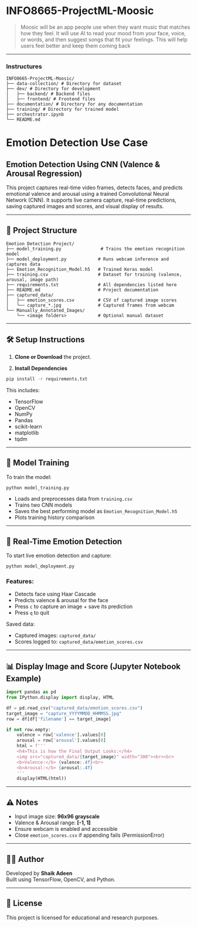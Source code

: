 # INFO8665-ProjectML-Moosic
> Moosic will be an app people use when they want music that matches how they feel. It will use AI to read your mood from your face, voice, or words, and then suggest songs that fit your feelings. This will help users feel better and keep them coming back
---

### Instructures
```
INFO8665-ProjectML-Moosic/
├── data-collection/ # Directory for dataset
├── dev/ # Directory for development
│   ├── backend/ # Backend files
│   ├── frontend/ # Frontend files
├── documentation/ # Directory for any documentation
├── training/ # Directory for trained model
├── orchestrator.ipynb
└── README.md
```
# Emotion Detection Use Case 


## Emotion Detection Using CNN (Valence & Arousal Regression)

This project captures real-time video frames, detects faces, and predicts emotional valence and arousal using a trained Convolutional Neural Network (CNN). It supports live camera capture, real-time predictions, saving captured images and scores, and visual display of results.

---

## 📁 Project Structure

```
Emotion Detection Project/
├── model_training.py               # Trains the emotion recognition model
├── model_deployment.py            # Runs webcam inference and captures data
├── Emotion_Recognition_Model.h5   # Trained Keras model
├── training.csv                   # Dataset for training (valence, arousal, image path)
├── requirements.txt               # All dependencies listed here
├── README.md                      # Project documentation
├── captured_data/
│   ├── emotion_scores.csv         # CSV of captured image scores
│   └── capture_*.jpg              # Captured frames from webcam
└── Manually_Annotated_Images/
    └── <image folders>            # Optional manual dataset
```

---

## 🛠️ Setup Instructions

1. **Clone or Download** the project.

2. **Install Dependencies**

```bash
pip install -r requirements.txt
```

This includes:
- TensorFlow
- OpenCV
- NumPy
- Pandas
- scikit-learn
- matplotlib
- tqdm

---

## 🧠 Model Training

To train the model:

```bash
python model_training.py
```

- Loads and preprocesses data from `training.csv`
- Trains two CNN models
- Saves the best performing model as `Emotion_Recognition_Model.h5`
- Plots training history comparison

---

## 🎥 Real-Time Emotion Detection

To start live emotion detection and capture:

```bash
python model_deployment.py
```

### Features:
- Detects face using Haar Cascade
- Predicts valence & arousal for the face
- Press `c` to capture an image + save its prediction
- Press `q` to quit

Saved data:
- Captured images: `captured_data/`
- Scores logged to: `captured_data/emotion_scores.csv`

---

## 📊 Display Image and Score (Jupyter Notebook Example)

```python
import pandas as pd
from IPython.display import display, HTML

df = pd.read_csv("captured_data/emotion_scores.csv")
target_image = "capture_YYYYMMDD_HHMMSS.jpg"
row = df[df['filename'] == target_image]

if not row.empty:
    valence = row['valence'].values[0]
    arousal = row['arousal'].values[0]
    html = f'''
    <h4>This is how the Final Output Looks:</h4>
    <img src="captured_data/{target_image}" width="300"><br><br>
    <b>Valence:</b> {valence:.4f}<br>
    <b>Arousal:</b> {arousal:.4f}
    '''
    display(HTML(html))
```

---

## ⚠️ Notes

- Input image size: **96x96 grayscale**
- Valence & Arousal range: **[-1, 1]**
- Ensure webcam is enabled and accessible
- Close `emotion_scores.csv` if appending fails (PermissionError)

---

## 👨‍💻 Author

Developed by **Shaik Adeen**  
Built using TensorFlow, OpenCV, and Python.

---

## 📄 License

This project is licensed for educational and research purposes.
